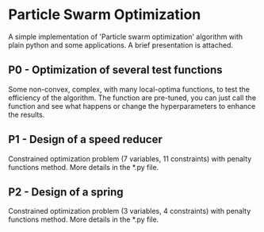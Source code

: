 # Particle Swarm Optimization
A simple implementation of 'Particle swarm optimization' algorithm with plain python and some applications. A brief presentation is attached.

## P0 - Optimization of several test functions
Some non-convex, complex, with many local-optima functions, to test the efficiency of the algorithm.
The function are pre-tuned, you can just call the function and see what happens or change the hyperparameters to enhance the results.

## P1 - Design of a speed reducer
Constrained optimization problem (7 variables, 11 constraints) with penalty functions method. More details in the *.py file. 

## P2 - Design of a spring
Constrained optimization problem (3 variables, 4 constraints) with penalty functions method. More details in the *.py file. 
